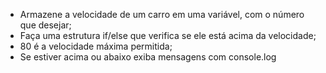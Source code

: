 * Armazene a velocidade de um carro em uma variável, com o número que desejar;
* Faça uma estrutura if/else que verifica se ele está acima da velocidade;
* 80 é a velocidade máxima permitida;
* Se estiver acima ou abaixo exiba mensagens com console.log